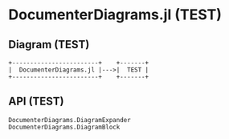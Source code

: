 # DocumenterDiagrams.jl (TEST)

## Diagram (TEST)

```@diagram ditaa
+------------------------+    +-------+
|  DocumenterDiagrams.jl |--->|  TEST |
+------------------------+    +-------+
```

## API (TEST)

```@docs
DocumenterDiagrams.DiagramExpander
DocumenterDiagrams.DiagramBlock
```
